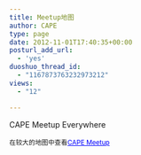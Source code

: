```yaml
---
title: Meetup地图
author: CAPE
type: page
date: 2012-11-01T17:40:35+00:00
posturl_add_url:
  - 'yes'
duoshuo_thread_id:
  - "1167873763232973212"
views:
  - "12"

---
```

CAPE Meetup Everywhere

  
<small>在较大的地图中查看<a style="color: #0000ff; text-align: left;" href="https://maps.google.com/maps/ms?msa=0&msid=216067325836477220859.0004cd71d8bc3a9ef6ed4&ie=UTF8&ll=40.746393,24.100316&spn=21.521884,196.212577&t=m&source=embed">CAPE Meetup</a></small>